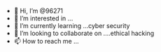- 👋 Hi, I’m @96271
- 👀 I’m interested in ...
- 🌱 I’m currently learning ...cyber security
- 💞️ I’m looking to collaborate on ....ethical hacking
- 📫 How to reach me ...

<!---
96271/96271 is a ✨ special ✨ repository because its `README.md` (this file) appears on your GitHub profile.
You can click the Preview link to take a look at your changes.
--->
